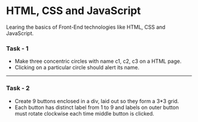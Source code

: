 # HTML, CSS and JavaScript

Learing the basics of Front-End technologies like HTML, CSS and JavaScript.

### Task - 1
* Make three concentric circles with name c1, c2, c3 on a HTML page. 
* Clicking on a particular circle should alert its name.

---
### Task - 2
* Create 9 buttons enclosed in a div, laid out so they form a 3*3 grid.
* Each button has distinct label from 1 to 9 and labels on outer button must rotate clockwise each time middle button is clicked.
